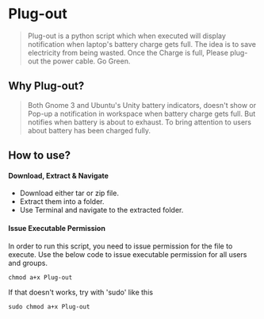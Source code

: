 Plug-out
========

> Plug-out is a python script which when executed will display notification when laptop's battery charge gets full. The idea is to save electricity from being wasted. Once the Charge is full, Please plug-out the power cable. Go Green.

Why Plug-out?
-------------

> Both Gnome 3 and Ubuntu's Unity battery indicators, doesn't show or Pop-up a notification in workspace when battery charge gets full. But notifies when battery is about to exhaust. To bring attention to users about battery has been charged fully.

How to use?
------------

#### Download, Extract & Navigate
* Download either tar or zip file.
* Extract them into a folder.
* Use Terminal and navigate to the extracted folder.

#### Issue Executable Permission
In order to run this script, you need to issue permission for the file to execute. Use the below code to issue executable permission for all users and groups.

	chmod a+x Plug-out

If that doesn't works, try with 'sudo' like this

	sudo chmod a+x Plug-out
